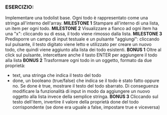 ### ESERCIZIO:
Implementare una todolist base. Ogni todo è rappresentato come una stringa all'interno dell'array.
**MILESTONE 1**
Stampare all'interno di una lista, un item per ogni todo.
**MILESTONE 2**
Visualizzare a fianco ad ogni item ha una "x": cliccando su di essa, il todo viene rimosso dalla lista.
**MILESTONE 3**
Predisporre un campo di input testuale e un pulsante "aggiungi": cliccando sul pulsante, il testo digitato viene letto e utilizzato per creare un nuovo todo, che quindi viene aggiunto alla lista dei todo esistenti.
**BONUS 1**
Oltre al click sul pulsante, intercettare anche il tasto ENTER per aggiungere il todo alla lista
**BONUS 2**
Trasformare ogni todo in un oggetto, formato da due proprietà:
- text, una stringa che indica il testo del todo
- done, un booleano (true/false) che indica se il todo è stato fatto oppure no. Se done è true, mostrare il testo del todo sbarrato.
Di conseguenza modificare la funzionalità di input in modo da aggiungere un nuovo oggetto alla lista invece della semplice stringa.
**BONUS 3**
Cliccando sul testo dell'item, invertire il valore della proprietà done del todo corrispondente (se done era uguale a false, impostare true e viceversa)